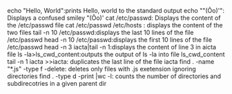 echo "Hello, World":prints Hello, world to the standard output
echo "\"(Ôo)'": Displays a confused smiley "(Ôo)'
cat /etc/passwd: Displays the content of the /etc/passwd file
cat /etc/passwd /etc/hosts : displays the content of the two files
tail -n 10 /etc/passwd:displays the last 10 lines of the file /etc/passwd
head -n 10 /etc/passwd:displays the first 10 lines of the file /etc/passwd
head -n 3 iacta|tail -n 1:displays the content of line 3 in aicta file
ls -la>ls_cwd_content:outputs the output of ls -la into file ls_cwd_content
tail -n 1 iacta >>iacta: duplicates the last line of the file iacta
find . -name "*.js" -type f -delete: deletes only files with .js exetension ignoring directories
find . -type d -print |wc -l: counts the number of directories and subdirecotries in a given parent dir